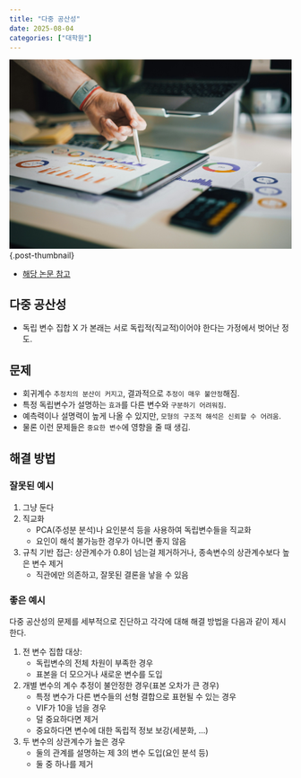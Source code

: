 ```yaml
---
title: "다중 공산성"
date: 2025-08-04
categories: ["대학원"]
---
```


![](/img/stat-thumb.jpg){.post-thumbnail}

- [해당 논문 참고](https://dspace.mit.edu/bitstream/handle/1721.1/48530/multicollinearit00farr.pdf)

## 다중 공산성

- 독립 변수 집합 X 가 본래는 서로 독립적(직교적)이어야 한다는 가정에서 벗어난 정도.

## 문제

- 회귀계수 `추정치의 분산이 커지고`, 결과적으로 `추정이 매우 불안정`해짐.
- 특정 독립변수가 설명하는 `효과`를 다른 변수와 `구분하기 어려워짐`.
- 예측력이나 설명력이 높게 나올 수 있지만, `모형의 구조적 해석은 신뢰할 수 어려움`.
- 물론 이런 문제들은 `중요한 변수`에 영향을 줄 때 생김.


## 해결 방법

### 잘못된 예시

1. 그냥 둔다
1. 직교화
    - PCA(주성분 분석)나 요인분석 등을 사용하여 독립변수들을 직교화
    - 요인이 해석 불가능한 경우가 아니면 좋지 않음
1. 규칙 기반 접근: 상관계수가 0.8이 넘는걸 제거하거나, 종속변수의 상관계수보다 높은 변수 제거
    - 직관에만 의존하고, 잘못된 결론을 낳을 수 있음

### 좋은 예시

다중 공산성의 문제를 세부적으로 진단하고 각각에 대해 해결 방법을 다음과 같이 제시한다.

1. 전 변수 집합 대상:
    - 독립변수의 전체 차원이 부족한 경우
    - 표본을 더 모으거나 새로운 변수를 도입
1. 개별 변수의 계수 추정이 불안정한 경우(표본 오차가 큰 경우)
    - 특정 변수가 다른 변수들의 선형 결합으로 표현될 수 있는 경우
    - VIF가 10을 넘을 경우
    - 덜 중요하다면 제거
    - 중요하다면 변수에 대한 독립적 정보 보강(세분화, ...)
1. 두 변수의 상관계수가 높은 경우
    - 둘의 관계를 설명하는 제 3의 변수 도입(요인 분석 등)
    - 둘 중 하나를 제거
